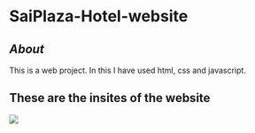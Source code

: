 # SaiPlaza-Hotel-website

## *About* 
This is a web project. In this I have used html, css and javascript.

## These are the insites of the website

![](resources/img/Screenshot%20%(39))
